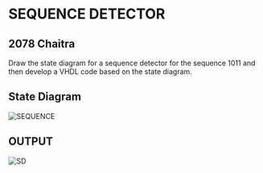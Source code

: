 # SEQUENCE DETECTOR
## 2078 Chaitra
Draw the state diagram for a sequence detector for the sequence 1011 and then develop a VHDL code based on the state diagram.
## State Diagram

![SEQUENCE](https://github.com/yamsubash/ES_VHDL/assets/149253579/7418f41c-6d1d-4b45-a6d5-2d5b079a869b)

## OUTPUT
![SD](https://github.com/yamsubash/ES_VHDL/assets/149253579/e873ff31-957d-4074-9dee-d69e119ff522)
